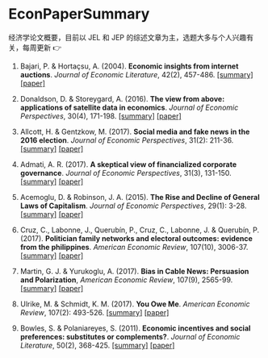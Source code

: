 # EconPaperSummary
经济学论文概要，目前以 JEL 和 JEP 的综述文章为主，选题大多与个人兴趣有关，每周更新 :point_right:

1. Bajari, P. & Hortaçsu, A. (2004). **Economic insights from internet auctions**. *Journal of Economic Literature*, 42(2), 457-486. [[summary]](https://github.com/GaoFangshu/EconPaperSummary/blob/master/summary/001.pdf) [[paper]](http://faculty.washington.edu/bajari/iosp07/auction_survey[10].pdf)

2. Donaldson, D. & Storeygard, A. (2016). **The view from above: applications of satellite data in economics**. *Journal of Economic Perspectives*, 30(4), 171-198. [[summary]](https://github.com/GaoFangshu/EconPaperSummary/blob/master/summary/002.pdf) [[paper]](http://pubs.aeaweb.org/doi/pdfplus/10.1257/jep.30.4.171)

3. Allcott, H. & Gentzkow, M. (2017). **Social media and fake news in the 2016 election**. *Journal of Economic Perspectives*, 31(2): 211-36. [[summary]](https://github.com/GaoFangshu/EconPaperSummary/blob/master/summary/003.pdf) [[paper]](http://pubs.aeaweb.org/doi/pdfplus/10.1257/jep.31.2.211)

4. Admati, A. R. (2017). **A skeptical view of financialized corporate governance**. *Journal of Economic Perspectives*, 31(3), 131-150. [[summary]](https://github.com/GaoFangshu/EconPaperSummary/blob/master/summary/004.pdf) [[paper]](http://pubs.aeaweb.org/doi/pdfplus/10.1257/jep.31.3.131)

5. Acemoglu, D. & Robinson, J. A. (2015). **The Rise and Decline of General Laws of Capitalism**. *Journal of Economic Perspectives*, 29(1): 3-28. [[summary]](https://github.com/GaoFangshu/EconPaperSummary/blob/master/summary/005.pdf) [[paper]](http://pubs.aeaweb.org/doi/pdfplus/10.1257/jep.29.1.3)

6. Cruz, C., Labonne, J., Querubín, P., Cruz, C., Labonne, J. & Querubín, P. (2017). **Politician family networks and electoral outcomes: evidence from the philippines**. *American Economic Review*, 107(10), 3006-37. [[summary]](https://github.com/GaoFangshu/EconPaperSummary/blob/master/summary/006.pdf) [[paper]](http://pubs.aeaweb.org/doi/pdfplus/10.1257/aer.20150343)

7. Martin, G. J. & Yurukoglu, A. (2017). **Bias in Cable News: Persuasion and Polarization**, *American Economic Review*, 107(9), 2565-99. [[summary]](https://github.com/GaoFangshu/EconPaperSummary/blob/master/summary/006.pdf) [[paper]](http://pubs.aeaweb.org/doi/pdfplus/10.1257/aer.20160812)

8. Ulrike, M. & Schmidt, K. M. (2017). **You Owe Me**. *American Economic Review*, 107(2): 493-526. [[summary]](https://github.com/GaoFangshu/EconPaperSummary/blob/master/summary/006.pdf) [[paper]](http://pubs.aeaweb.org/doi/pdfplus/10.1257/aer.20140890)

9. Bowles, S. & Polaniareyes, S. (2011). **Economic incentives and social preferences: substitutes or complements?**. *Journal of Economic Literature*, 50(2), 368-425. [[summary]](https://github.com/GaoFangshu/EconPaperSummary/blob/master/summary/007.pdf) [[paper]](http://tuvalu.santafe.edu/~bowles/EconomicIncentives-final.pdf)
